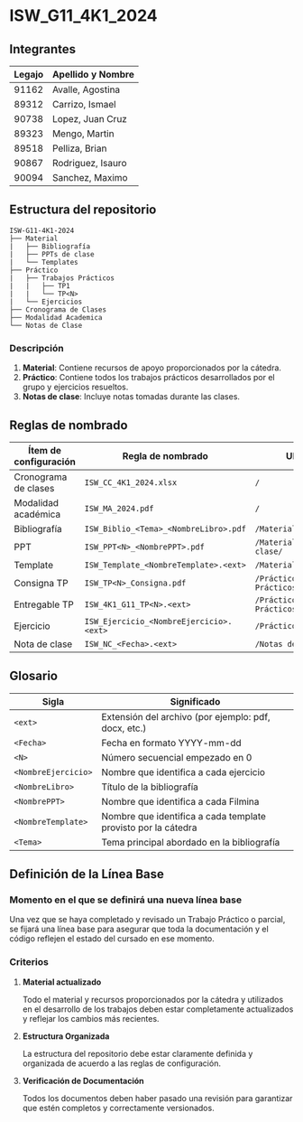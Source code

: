 # ISW_G11_4K1_2024

## Integrantes
| Legajo | Apellido y Nombre    |
|--------|----------------------|
| 91162  | Avalle, Agostina     |
| 89312  | Carrizo, Ismael      |
| 90738  | Lopez, Juan Cruz     |
| 89323  | Mengo, Martin        |
| 89518  | Pelliza, Brian       |
| 90867  | Rodriguez, Isauro    |
| 90094  | Sanchez, Maximo      |

## Estructura del repositorio
```
ISW-G11-4K1-2024
├── Material
|   ├── Bibliografía
|   ├── PPTs de clase
|   └── Templates
├── Práctico
|   ├── Trabajos Prácticos
|   |   ├── TP1
|   |   └── TP<N>
|   └── Ejercicios
├── Cronograma de Clases
├── Modalidad Academica
└── Notas de Clase
```
### Descripción
1. **Material**: Contiene recursos de apoyo proporcionados por la cátedra.
2. **Práctico**: Contiene todos los trabajos prácticos desarrollados por el grupo y ejercicios resueltos.
3. **Notas de clase**: Incluye notas tomadas durante las clases.

## Reglas de nombrado
| Ítem de configuración | Regla de nombrado | Ubicación |
|-----------------------|-------------------|-----------|
| Cronograma de clases | `ISW_CC_4K1_2024.xlsx` | `/` |
| Modalidad académica | `ISW_MA_2024.pdf` | `/` |
| Bibliografía | `ISW_Biblio_<Tema>_<NombreLibro>.pdf` | `/Material/Bibliografía/` |
| PPT | `ISW_PPT<N>_<NombrePPT>.pdf` | `/Material/PPTs de clase/`
| Template | `ISW_Template_<NombreTemplate>.<ext>` | `/Material/Templates/` |
| Consigna TP | `ISW_TP<N>_Consigna.pdf` | `/Práctico/Trabajos Prácticos/TP<N>/`
| Entregable TP | `ISW_4K1_G11_TP<N>.<ext>` | `/Práctico/Trabajos Prácticos/TP<N>/`
| Ejercicio | `ISW_Ejercicio_<NombreEjercicio>.<ext>` | `/Práctico/Ejercicios/` |
| Nota de clase | `ISW_NC_<Fecha>.<ext>` | `/Notas de clase/` |

## Glosario

| Sigla | Significado |
|-------|-------------|
| `<ext>` | Extensión del archivo (por ejemplo: pdf, docx, etc.) |
| `<Fecha>` | Fecha en formato YYYY-mm-dd |
| `<N>` | Número secuencial empezado en 0 |
| `<NombreEjercicio>` | Nombre que identifica a cada ejercicio |
| `<NombreLibro>` | Título de la bibliografía |
| `<NombrePPT>` | Nombre que identifica a cada Filmina |
| `<NombreTemplate>` | Nombre que identifica a cada template provisto por la cátedra |
| `<Tema>` | Tema principal abordado en la bibliografía |

## Definición de la Línea Base
### Momento en el que se definirá una nueva línea base
Una vez que se haya completado y revisado un Trabajo Práctico o parcial, se fijará una línea base para asegurar que toda la documentación y el código reflejen el estado del cursado en ese momento.

### Criterios
1. **Material actualizado**

    Todo el material y recursos proporcionados por la cátedra y utilizados en el desarrollo de los trabajos deben estar completamente actualizados y reflejar los cambios más recientes.

2. **Estructura Organizada**

    La estructura del repositorio debe estar claramente definida y organizada de acuerdo a las reglas de configuración.

3. **Verificación de Documentación**
    
    Todos los documentos deben haber pasado una revisión para garantizar que estén completos y correctamente versionados.
